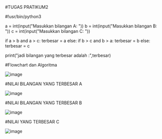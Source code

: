 #TUGAS PRATIKUM2

#!usr/bin/python3

a = int(input("Masukkan bilangan A:  "))
b = int(input("Masukkan bilangan B:  "))
c = int(input("Masukkan bilangan C:  "))


if a > b and a > c:
    terbesar = a
else:
    if b > c and b > a:
     terbesar = b
    else:
     terbesar = c

print("jadi bilangan yang terbesar adalah :",terbesar)

#Flowchart dan Algoritma

![image](https://user-images.githubusercontent.com/56722786/68359499-e1389200-00d0-11ea-9e00-28e8464ed46d.png)


#NILAI BILANGAN YANG TERBESAR A

![image](https://user-images.githubusercontent.com/56722786/68357050-f7425480-00c8-11ea-89cd-6f0f0b58fb7b.png)

#NILAI BILANGAN YANG TERBESAR B

![image](https://user-images.githubusercontent.com/56722786/68357191-5f913600-00c9-11ea-99d4-31752690174f.png)

#NILAI YANG TERBESAR C

![image](https://user-images.githubusercontent.com/56722786/68357395-0fff3a00-00ca-11ea-99e7-a2a64687c510.png)















